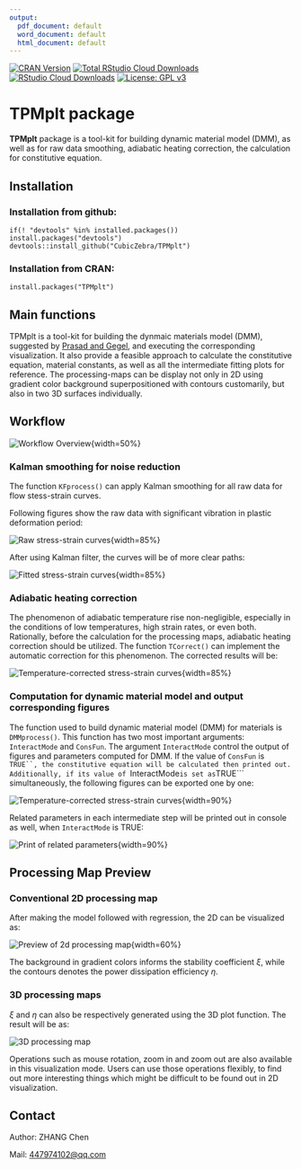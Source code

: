 ```yaml
---
output:
  pdf_document: default
  word_document: default
  html_document: default
---
```


[![CRAN Version](http://www.r-pkg.org/badges/version/TPMplt)](https://cran.r-project.org/package=TPMplt)
[![Total RStudio Cloud Downloads](http://cranlogs.r-pkg.org/badges/grand-total/TPMplt?color=brightgreen)](https://cran.r-project.org/package=TPMplt)
[![RStudio Cloud Downloads](http://cranlogs.r-pkg.org/badges/TPMplt?color=brightgreen)](https://cran.r-project.org/package=TPMplt)
[![License: GPL v3](https://img.shields.io/badge/License-GPL%20v3-blue.svg)](https://www.gnu.org/licenses/gpl-3.0)

# TPMplt package

**TPMplt** package is a tool-kit for building dynamic material model (DMM), as well as for raw data smoothing, adiabatic heating correction, the calculation for constitutive equation.

## Installation

### Installation from github:

```
if(! "devtools" %in% installed.packages()) install.packages("devtools")
devtools::install_github("CubicZebra/TPMplt")
```

### Installation from CRAN:

```
install.packages("TPMplt")
```

## Main functions

TPMplt is a tool-kit for building the dynmaic materials model (DMM), suggested by [Prasad and Gegel](https://link.springer.com/article/10.1007/BF02664902), and executing the corresponding visualization. It also provide a feasible approach to calculate the constitutive equation, material constants, as well as all the intermediate fitting plots for reference. The processing-maps can be display not only in 2D using gradient color background superpositioned with contours customarily, but also in two 3D surfaces individually.


## Workflow

![Workflow Overview](https://raw.githubusercontent.com/CubicZebra/PicHost/master/TPMplt/demo1.png){width=50%}

### Kalman smoothing for noise reduction

The function  ```KFprocess()``` can apply Kalman smoothing for all raw data for flow stess-strain curves.

Following figures show the raw data with significant vibration in plastic deformation period:

![Raw stress-strain curves](https://raw.githubusercontent.com/CubicZebra/PicHost/master/TPMplt/Img2.png){width=85%}

After using Kalman filter, the curves will be of more clear paths:

![Fitted stress-strain curves](https://raw.githubusercontent.com/CubicZebra/PicHost/master/TPMplt/Img3.png){width=85%}

### Adiabatic heating correction

The phenomenon of adiabatic temperature rise non-negligible, especially in the conditions of low temperatures, high strain rates, or even both. Rationally, before the calculation for the processing maps, adiabatic heating correction should be utilized. The function ```TCorrect()``` can implement the automatic correction for this phenomenon. The corrected results will be:

![Temperature-corrected stress-strain curves](https://raw.githubusercontent.com/CubicZebra/PicHost/master/TPMplt/Img4.png){width=85%}

### Computation for dynamic material model and output corresponding figures

The function used to build dynamic material model (DMM) for materials is ```DMMprocess()```. This function has two most important arguments: ```InteractMode``` and ```ConsFun```. The argument ```InteractMode``` control the output of figures and parameters computed for DMM. If the value of ```ConsFun``` is ```TRUE``, the constitutive equation will be calculated then printed out. Additionally, if its value of ```InteractMode``` is set as ```TRUE``` simultaneously, the following figures can be exported one by one:

![Temperature-corrected stress-strain curves](https://raw.githubusercontent.com/CubicZebra/PicHost/master/TPMplt/demo3.png){width=90%}

Related parameters in each intermediate step will be printed out in console as well, when ```InteractMode``` is TRUE:

![Print of related parameters](https://raw.githubusercontent.com/CubicZebra/PicHost/master/TPMplt/Img12.png){width=90%}

## Processing Map Preview

### Conventional 2D processing map

After making the model followed with regression, the 2D can be visualized as:

![Preview of 2d processing map](https://raw.githubusercontent.com/CubicZebra/PicHost/master/TPMplt/demo2.png){width=60%}

The background in gradient colors informs the stability coefficient $\xi$, while the contours denotes the power dissipation efficiency $\eta$.

### 3D processing maps

$\xi$ and $\eta$ can also be respectively generated using the 3D plot function. The result will be as:

![3D processing map](https://raw.githubusercontent.com/CubicZebra/PicHost/master/TPMplt/Img13.png)

Operations such as mouse rotation, zoom in and zoom out are also available in this visualization mode. Users can use those operations flexibly, to find out more interesting things which might be difficult to be found out in 2D visualization.

## Contact

Author: ZHANG Chen

Mail: 447974102@qq.com
